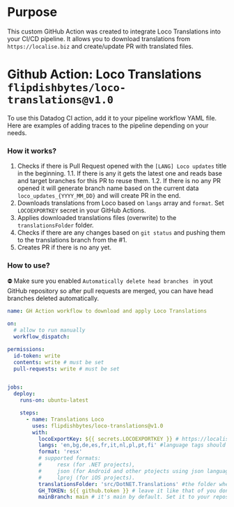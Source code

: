 # Purpose

This custom GitHub Action was created to integrate Loco Translations into your CI/CD pipeline. It allows you to download translations from `https://localise.biz` and create/update PR with translated files.

# Github Action: Loco Translations `flipdishbytes/loco-translations@v1.0`

To use this Datadog CI action, add it to your pipeline workflow YAML file. Here are examples of adding traces to the pipeline depending on your needs.

### How it works?

1. Checks if there is Pull Request opened with the `[LANG] Loco updates` title in the beginning.
    1.1. If there is any it gets the latest one and reads base and target branches for this PR to reuse them.
    1.2. If there is no any PR opened it will generate branch name based on the current data `loco_updates_{YYYY_MM_DD}` and will create PR in the end.
2. Downloads translations from Loco based on `langs` array and `format`. Set `LOCOEXPORTKEY` secret in your GitHub Actions.
3. Applies downloaded translations files (overwrite) to the `translationsFolder` folder.
4. Checks if there are any changes based on `git status` and pushing them to the translations branch from the #1.
5. Creates PR if there is no any yet.


### How to use?

⛔️ Make sure you enabled `Automatically delete head branches ` in yout GitHub repository so after pull requests are merged, you can have head branches deleted automatically.

```yaml
name: GH Action workflow to download and apply Loco Translations

on:
  # allow to run manually
  workflow_dispatch:

permissions: 
  id-token: write
  contents: write # must be set
  pull-requests: write # must be set


jobs:
  deploy:
    runs-on: ubuntu-latest

    steps:
      - name: Translations Loco
        uses: flipdishbytes/loco-translations@v1.0
        with:
          locoExportKey: ${{ secrets.LOCOEXPORTKEY }} # https://localise.biz -> Project -> Developer tools -> Export key from your Loco project. Set LOCOEXPORTKEY secret in your GitHub Actions.
          langs: 'en,bg,de,es,fr,it,nl,pl,pt,fi' #language tags should match Loco languages from the project
          format: 'resx' 
          # supported formats: 
          #     resx (for .NET projects),
          #     json (for Android and other ptojects using json language files),
          #     lproj (for iOS projects).
          translationsFolder: 'src/DotNET.Translations' #the folder where yout translation files are located.
          GH_TOKEN: ${{ github.token }} # leave it like that of you don't need to assign PR to groups for review.
          mainBranch: main # it's main by default. Set it to your repository default branch.
```